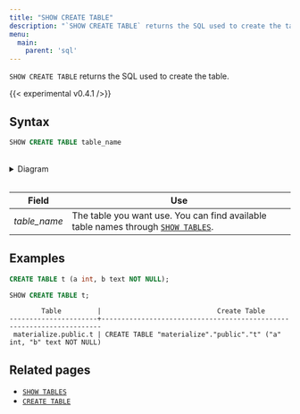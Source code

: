 ```yaml
---
title: "SHOW CREATE TABLE"
description: "`SHOW CREATE TABLE` returns the SQL used to create the table."
menu:
  main:
    parent: 'sql'
---
```


`SHOW CREATE TABLE` returns the SQL used to create the table.

{{< experimental v0.4.1 />}}

## Syntax

```sql
SHOW CREATE TABLE table_name
```

<br/>
<details>
<summary>Diagram</summary>
<br>

{{< diagram "show-create-table.svg" >}}

</details>
<br/>

Field | Use
------|-----
_table&lowbar;name_ | The table you want use. You can find available table names through [`SHOW TABLES`](../show-tables).

## Examples

```sql
CREATE TABLE t (a int, b text NOT NULL);
```

```sql
SHOW CREATE TABLE t;
```
```nofmt
        Table         |                             Create Table
----------------------+----------------------------------------------------------------------
 materialize.public.t | CREATE TABLE "materialize"."public"."t" ("a" int, "b" text NOT NULL)
```

## Related pages

- [`SHOW TABLES`](../show-tables)
- [`CREATE TABLE`](../create-table)

